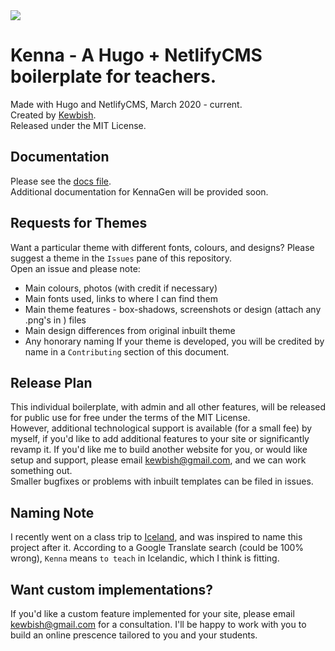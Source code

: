 <img style="display: block; margin: 0 auto;" src="https://vectr.com/drvector/b9Fnk1qBJ.png?width=200&height=200&select=b9Fnk1qBJpage0">

# Kenna - A Hugo + NetlifyCMS boilerplate for teachers.
Made with Hugo and NetlifyCMS, March 2020 - current.  
Created by [Kewbish](https://github.com/kewbish).  
Released under the MIT License.  
## Documentation
Please see the [docs file](kenna-docs.md).  
Additional documentation for KennaGen will be provided soon. 
## Requests for Themes
Want a particular theme with different fonts, colours, and designs? Please suggest a theme in the `Issues` pane of this repository.  
Open an issue and please note:
- Main colours, photos (with credit if necessary)
- Main fonts used, links to where I can find them
- Main theme features - box-shadows, screenshots or design (attach any .png's in ) files
- Main design differences from original inbuilt theme
- Any honorary naming
If your theme is developed, you will be credited by name in a `Contributing` section of this document.
## Release Plan
This individual boilerplate, with admin and all other features, will be released for public use for free under the terms of the MIT License.  
However, additional technological support is available (for a small fee) by myself, if you'd like to add additional features to your site or significantly revamp it. If you'd like me to build another website for you, or would like setup and support, please email [kewbish@gmail.com](mailto:kewbish@gmail.com), and we can work something out.  
Smaller bugfixes or problems with inbuilt templates can be filed in issues.  
## Naming Note
I recently went on a class trip to [Iceland](http://inspiredbyiceland.com/), and was inspired to name this project after it. According to a Google Translate search (could be 100% wrong), `Kenna` means `to teach` in Icelandic, which I think is fitting.  
## Want custom implementations?
If you'd like a custom feature implemented for your site, please email kewbish@gmail.com for a consultation. I'll be happy to work with you to build an online prescence tailored to you and your students.
